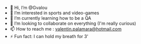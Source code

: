 - 👋 Hi, I’m @Gvalou
- 👀 I’m interested in sports and video-games 
- 🌱 I’m currently learning how to be a QA
- 💞️ I’m looking to collaborate on everything (I'm really curious)
- 📫 How to reach me : valentin.palamara@hotmail.com
- ⚡ Fun fact: I can hold my breath for 3'

<!---
Gvalou/Gvalou is a ✨ special ✨ repository because its `README.md` (this file) appears on your GitHub profile.
You can click the Preview link to take a look at your changes.
--->
